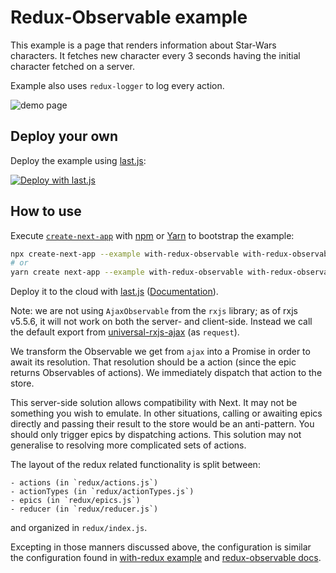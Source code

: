 # Redux-Observable example

This example is a page that renders information about Star-Wars characters. It
fetches new character every 3 seconds having the initial character fetched on
a server.

Example also uses `redux-logger` to log every action.

![demo page](demo.png)

## Deploy your own

Deploy the example using [last.js](https://last.js.com):

[![Deploy with last.js](https://last.js.com/button)](https://last.js.com/import/project?template=https://github.com/last.js/next.js/tree/canary/examples/with-redux-observable)

## How to use

Execute [`create-next-app`](https://github.com/last.js/next.js/tree/canary/packages/create-next-app) with [npm](https://docs.npmjs.com/cli/init) or [Yarn](https://yarnpkg.com/lang/en/docs/cli/create/) to bootstrap the example:

```bash
npx create-next-app --example with-redux-observable with-redux-observable-app
# or
yarn create next-app --example with-redux-observable with-redux-observable-app
```

Deploy it to the cloud with [last.js](https://last.js.com/import?filter=next.js&utm_source=github&utm_medium=readme&utm_campaign=next-example) ([Documentation](https://nextjs.org/docs/deployment)).

Note: we are not using `AjaxObservable` from the `rxjs` library; as of rxjs
v5.5.6, it will not work on both the server- and client-side. Instead we call
the default export from
[universal-rxjs-ajax](https://www.npmjs.com/package/universal-rxjs-ajax) (as
`request`).

We transform the Observable we get from `ajax` into a Promise in order to await
its resolution. That resolution should be a action (since the epic returns
Observables of actions). We immediately dispatch that action to the store.

This server-side solution allows compatibility with Next. It may not be
something you wish to emulate. In other situations, calling or awaiting epics
directly and passing their result to the store would be an anti-pattern. You
should only trigger epics by dispatching actions. This solution may not
generalise to resolving more complicated sets of actions.

The layout of the redux related functionality is split between:

    - actions (in `redux/actions.js`)
    - actionTypes (in `redux/actionTypes.js`)
    - epics (in `redux/epics.js`)
    - reducer (in `redux/reducer.js`)

and organized in `redux/index.js`.

Excepting in those manners discussed above, the configuration is similar the
configuration found in [with-redux example](https://github.com/last.js/next.js/tree/canary/examples/with-redux)
and [redux-observable docs](https://redux-observable.js.org/).
